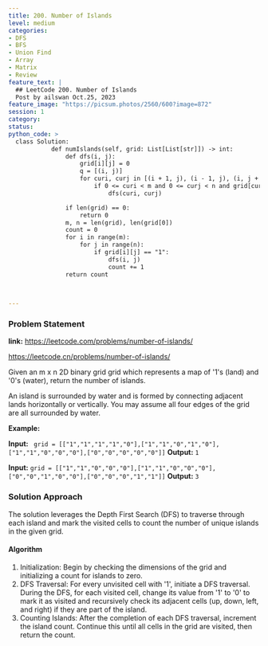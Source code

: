 ```yaml
---
title: 200. Number of Islands
level: medium
categories:
- DFS
- BFS
- Union Find
- Array
- Matrix
- Review
feature_text: |
  ## LeetCode 200. Number of Islands
  Post by ailswan Oct.25, 2023
feature_image: "https://picsum.photos/2560/600?image=872"
session: 1
category:
status: 
python_code: >
  class Solution:
            def numIslands(self, grid: List[List[str]]) -> int:
                def dfs(i, j):
                    grid[i][j] = 0
                    q = [(i, j)]
                    for curi, curj in [(i + 1, j), (i - 1, j), (i, j + 1), (i, j - 1)]:
                        if 0 <= curi < m and 0 <= curj < n and grid[curi][curj] == "1":
                            dfs(curi, curj)

                if len(grid) == 0:
                    return 0
                m, n = len(grid), len(grid[0])
                count = 0
                for i in range(m):
                    for j in range(n):
                        if grid[i][j] == "1":
                            dfs(i, j)
                            count += 1
                return count

        
   
---
```


### Problem Statement
**link:**
https://leetcode.com/problems/number-of-islands/

https://leetcode.cn/problems/number-of-islands/
 
Given an m x n 2D binary grid grid which represents a map of '1's (land) and '0's (water), return the number of islands.

An island is surrounded by water and is formed by connecting adjacent lands horizontally or vertically. You may assume all four edges of the grid are all surrounded by water.

**Example:**

**Input:** ` grid = [["1","1","1","1","0"],["1","1","0","1","0"],["1","1","0","0","0"],["0","0","0","0","0"]]`
**Output:** `1`
 
**Input:** `grid = [["1","1","0","0","0"],["1","1","0","0","0"],["0","0","1","0","0"],["0","0","0","1","1"]]`
**Output:** `3`
 

### Solution Approach
The solution leverages the Depth First Search (DFS) to traverse through each island and mark the visited cells to count the number of unique islands in the given grid.

#### Algorithm
1. Initialization: Begin by checking the dimensions of the grid and initializing a count for islands to zero.
2. DFS Traversal: For every unvisited cell with '1', initiate a DFS traversal. During the DFS, for each visited cell, change its value from '1' to '0' to mark it as visited and recursively check its adjacent cells (up, down, left, and right) if they are part of the island.
3. Counting Islands: After the completion of each DFS traversal, increment the island count. Continue this until all cells in the grid are visited, then return the count.